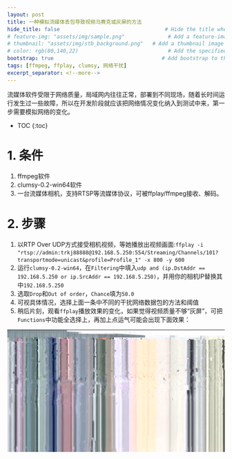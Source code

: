 ```yaml
---
layout: post
title: 一种模拟流媒体丢包导致视频马赛克或灰屏的方法                                # Title of the page
hide_title: false                                  # Hide the title when displaying the post, but shown in lists of posts
# feature-img: "assets/img/sample.png"              # Add a feature-image to the post
# thumbnail: "assets/img/stb_background.png"   # Add a thumbnail image on blog view
# color: rgb(80,140,22)                             # Add the specified color as feature image, and change link colors in post
bootstrap: true                                   # Add bootstrap to the page
tags: [ffmpeg, ffplay, clumsy, 网络干扰]
excerpt_separator: <!--more-->
---
```


流媒体软件受限于网络质量，局域网内往往正常，部署到不同现场，随着长时间运行发生过一些故障，所以在开发阶段就应该把网络情况变化纳入到测试中来，第一步需要模拟网络的变化。

<!--more-->
* TOC
{:toc}

# 1. 条件

1. ffmpeg软件
1. clumsy-0.2-win64软件 
1. 一台流媒体相机，支持RTSP等流媒体协议，可被ffplay/ffmpeg接收、解码。

# 2. 步骤

1. 以RTP Over UDP方式接受相机视频，等她播放出视频画面:`ffplay -i "rtsp://admin:trkj88888@192.168.5.250:554/Streaming/Channels/101?transportmode=unicast&profile=Profile_1" -x 800 -y 600`
1. 运行`clumsy-0.2-win64`，在`Filtering`中填入`udp and (ip.DstAddr == 192.168.5.250 or ip.SrcAddr == 192.168.5.250)`，并用你的相机IP替换其中`192.168.5.250`
1. 选取`Drop`和`Out of order`，`Chance`填为`50.0`
1. 可视具体情况，选择上面一条中不同的干扰网络数据包的方法和阈值
1. 稍后片刻，观看`ffplay`播放效果的变化，如果觉得视频质量不够“灰屏”，可把`Functions`中功能全选择上，再加上点运气可能会出现下面效果：

![](/assets/img/post/video_mosaic.png)